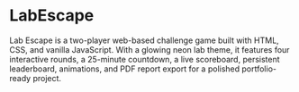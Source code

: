 # LabEscape
Lab Escape is a two-player web-based challenge game built with HTML, CSS, and vanilla JavaScript. With a glowing neon lab theme, it features four interactive rounds, a 25-minute countdown, a live scoreboard, persistent leaderboard, animations, and PDF report export for a polished portfolio-ready project.
